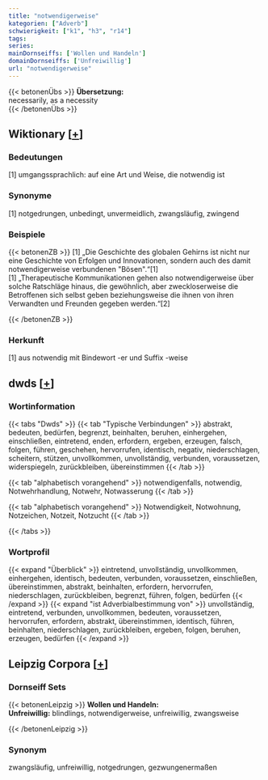 ```yaml
---
title: "notwendigerweise"
kategorien: ["Adverb"]
schwierigkeit: ["k1", "h3", "r14"]
tags:
series:
mainDornseiffs: ['Wollen und Handeln']
domainDornseiffs: ['Unfreiwillig']
url: "notwendigerweise"
---
```


{{< betonenÜbs >}}
**Übersetzung:**  
necessarily, as a  necessity  
{{< /betonenÜbs >}}

## Wiktionary [[+](https://de.wiktionary.org/wiki/notwendigerweise)]

### Bedeutungen
[1] umgangssprachlich: auf eine Art und Weise, die notwendig ist  

### Synonyme
[1] notgedrungen, unbedingt, unvermeidlich, zwangsläufig, zwingend  

### Beispiele
{{< betonenZB >}}
[1] „Die Geschichte des globalen Gehirns ist nicht nur eine Geschichte von Erfolgen und Innovationen, sondern auch des damit notwendigerweise verbundenen "Bösen".“[1]  
[1] „Therapeutische Kommunikationen gehen also notwendigerweise über solche Ratschläge hinaus, die gewöhnlich, aber zweckloserweise die Betroffenen sich selbst geben beziehungsweise die ihnen von ihren Verwandten und Freunden gegeben werden.“[2]  

{{< /betonenZB >}}
### Herkunft
[1] aus notwendig mit Bindewort -er und Suffix -weise  



## dwds [[+](https://www.dwds.de/wb/notwendigerweise)]

### Wortinformation
{{< tabs "Dwds" >}}
{{< tab "Typische Verbindungen" >}}
abstrakt, bedeuten, bedürfen, begrenzt, beinhalten, beruhen, einhergehen, einschließen, eintretend, enden, erfordern, ergeben, erzeugen, falsch, folgen, führen, geschehen, hervorrufen, identisch, negativ, niederschlagen, scheitern, stützen, unvollkommen, unvollständig, verbunden, voraussetzen, widerspiegeln, zurückbleiben, übereinstimmen
{{< /tab >}}

{{< tab "alphabetisch vorangehend" >}}
notwendigenfalls, notwendig, Notwehrhandlung, Notwehr, Notwasserung
{{< /tab >}}

{{< tab "alphabetisch vorangehend" >}}
Notwendigkeit, Notwohnung, Notzeichen, Notzeit, Notzucht
{{< /tab >}}

{{< /tabs >}}

### Wortprofil
{{< expand "Überblick" >}} eintretend, unvollständig, unvollkommen, einhergehen, identisch, bedeuten, verbunden, voraussetzen, einschließen, übereinstimmen, abstrakt, beinhalten, erfordern, hervorrufen, niederschlagen, zurückbleiben, begrenzt, führen, folgen, bedürfen {{< /expand >}}
{{< expand "ist Adverbialbestimmung von" >}} unvollständig, eintretend, verbunden, unvollkommen, bedeuten, voraussetzen, hervorrufen, erfordern, abstrakt, übereinstimmen, identisch, führen, beinhalten, niederschlagen, zurückbleiben, ergeben, folgen, beruhen, erzeugen, bedürfen {{< /expand >}}

## Leipzig Corpora [[+](https://corpora.uni-leipzig.de/en/res?word=notwendigerweise&corpusId=deu_newscrawl-public_2018)]

### Dornseiff Sets
{{< betonenLeipzig >}}
**Wollen und Handeln:**  
**Unfreiwillig:** blindlings, notwendigerweise, unfreiwillig, zwangsweise  

{{< /betonenLeipzig >}}

### Synonym
zwangsläufig, unfreiwillig, notgedrungen, gezwungenermaßen


